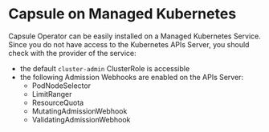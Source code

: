 # Capsule on Managed Kubernetes
Capsule Operator can be easily installed on a Managed Kubernetes Service. Since you do not have access to the Kubernetes APIs Server, you should check with the provider of the service:

- the default `cluster-admin` ClusterRole is accessible 
- the following Admission Webhooks are enabled on the APIs Server:
    - PodNodeSelector
    - LimitRanger
    - ResourceQuota
    - MutatingAdmissionWebhook
    - ValidatingAdmissionWebhook
